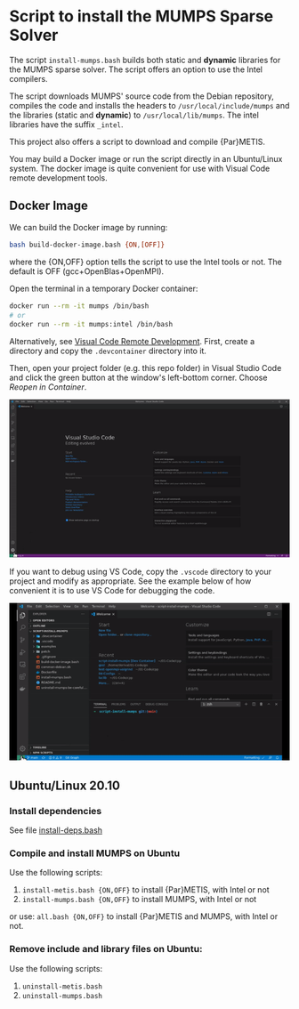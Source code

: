 # Script to install the MUMPS Sparse Solver

The script `install-mumps.bash` builds both static and **dynamic** libraries for the MUMPS sparse solver. The script offers an option to use the Intel compilers.

The script downloads MUMPS' source code from the Debian repository, compiles the code and installs the headers to `/usr/local/include/mumps` and the libraries (static and **dynamic**) to `/usr/local/lib/mumps`. The intel libraries have the suffix `_intel`.

This project also offers a script to download and compile {Par}METIS.

You may build a Docker image or run the script directly in an Ubuntu/Linux system. The docker image is quite convenient for use with Visual Code remote development tools.

## Docker Image

We can build the Docker image by running:

```bash
bash build-docker-image.bash {ON,[OFF]}
```

where the {ON,OFF} option tells the script to use the Intel tools or not. The default is OFF (gcc+OpenBlas+OpenMPI).

Open the terminal in a temporary Docker container:

```bash
docker run --rm -it mumps /bin/bash
# or
docker run --rm -it mumps:intel /bin/bash
```

Alternatively, see [Visual Code Remote Development](https://code.visualstudio.com/docs/remote/remote-overview). First, create a directory and copy the `.devcontainer` directory into it.

Then, open your project folder (e.g. this repo folder) in Visual Studio Code and click the green button at the window's left-bottom corner. Choose _Reopen in Container_.

![](vscode-open-in-container.gif)

If you want to debug using VS Code, copy the `.vscode` directory to your project and modify as appropriate. See the example below of how convenient it is to use VS Code for debugging the code.

![](Script_Install_MUMPS_1.gif)

## Ubuntu/Linux 20.10

### Install dependencies

See file [install-deps.bash](https://github.com/cpmech/script-install-mumps/blob/main/install-deps.bash)

### Compile and install MUMPS on Ubuntu

Use the following scripts:

1. `install-metis.bash {ON,OFF}` to install {Par}METIS, with Intel or not
2. `install-mumps.bash {ON,OFF}` to install MUMPS, with Intel or not

or use: `all.bash {ON,OFF}` to install {Par}METIS and MUMPS, with Intel or not.

### Remove include and library files on Ubuntu:

Use the following scripts:

1. `uninstall-metis.bash`
1. `uninstall-mumps.bash`
